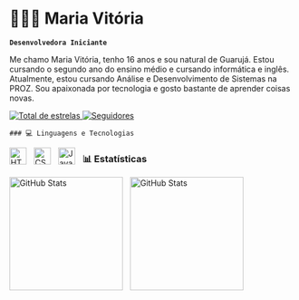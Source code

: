 # 👩🏻‍💻 Maria Vitória

**`Desenvolvedora Iniciante`**

Me chamo Maria Vitória, tenho 16 anos e sou natural de Guarujá. Estou cursando o segundo ano do ensino médio e cursando informática e inglês. Atualmente, estou cursando Análise e Desenvolvimento de Sistemas na PROZ. Sou apaixonada por tecnologia e gosto bastante de aprender coisas novas.  

<p align="left">
  <a href="https://github.com/MVitoriaCodes?tab=repositories&sort=stargazers">
        <img 
            alt="Total de estrelas" 
            title="Total de estrelas GitHub" 
            src="https://custom-icon-badges.demolab.com/github/stars/MVitoriaCodes?color=55960c&style=for-the-badge&labelColor=488207&logo=star&label=estrelas"
        />
    </a>
    <a href="https://github.com/MVitoriaCodes?tab=followers">
        <img 
            alt="Seguidores" 
            title="Me siga no GitHub" 
            src="https://custom-icon-badges.demolab.com/github/followers/MVitoriaCodes?color=236ad3&labelColor=1155ba&style=for-the-badge&logo=github&label=Seguidores&logoColor=white"
        />
    </a>
    </p>

    ### 💻 Linguagens e Tecnologias

<img 
    align="left" 
    alt="HTML"
    title="HTML" 
    width="30px" 
    style="padding-right: 10px;" 
    src="https://cdn.jsdelivr.net/gh/devicons/devicon@latest/icons/html5/html5-original.svg" 
/>
<img 
    align="left" 
    alt="CSS" 
    title="CSS"
    width="30px" 
    style="padding-right: 10px;" 
    src="https://cdn.jsdelivr.net/gh/devicons/devicon@latest/icons/css3/css3-original.svg" 
/>
<img 
    align="left" 
    alt="JavaScript" 
    title="JavaScript"
    width="30px" 
    style="padding-right: 10px;" 
    src="https://cdn.jsdelivr.net/gh/devicons/devicon@latest/icons/javascript/javascript-original.svg" 
/>
### 📊 Estatísticas

<p>
  <img 
    align="left" 
    alt="GitHub Stats" 
    height="200" 
    style="padding-right: 10px;" 
    src="https://github-readme-stats.vercel.app/api?username=MVitoriaCodes&show_icons=true&theme=tokyonight&include_all_commits=true&locale=pt-br" 
  />

<img 
      align="left" 
      alt="GitHub Stats" 
      height="200" 
      src="https://github-readme-stats.vercel.app/api/top-langs/?username=MVitoriaCodes&theme=tokyonight&layout=compact&custom_title=Tecnologias&langs_count=9" 
  />

</p>
